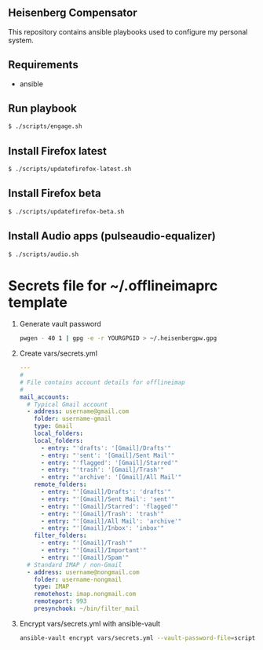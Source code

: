 Heisenberg Compensator
----------------------

This repository contains ansible playbooks used to configure my personal system.

## Requirements

* ansible

## Run playbook

```bash
$ ./scripts/engage.sh
```

## Install Firefox latest
```bash
$ ./scripts/updatefirefox-latest.sh
```

## Install Firefox beta
```bash
$ ./scripts/updatefirefox-beta.sh
```

## Install Audio apps (pulseaudio-equalizer)
```bash
$ ./scripts/audio.sh
```
# Secrets file for ~/.offlineimaprc template

1. Generate vault password
   ```bash
   pwgen - 40 1 | gpg -e -r YOURGPGID > ~/.heisenbergpw.gpg
   ```
2. Create vars/secrets.yml

   ```yaml
   ---
   #
   # File contains account details for offlineimap
   #
   mail_accounts:
     # Typical Gmail account
     - address: username@gmail.com
       folder: username-gmail
       type: Gmail
       local_folders:
       local_folders:
         - entry: "'drafts': '[Gmail]/Drafts'"
         - entry: "'sent': '[Gmail]/Sent Mail'"
         - entry: "'flagged': '[Gmail]/Starred'"
         - entry: "'trash': '[Gmail]/Trash'"
         - entry: "'archive': '[Gmail]/All Mail'"
       remote_folders:
         - entry: "'[Gmail]/Drafts': 'drafts'"
         - entry: "'[Gmail]/Sent Mail': 'sent'"
         - entry: "'[Gmail]/Starred': 'flagged'"
         - entry: "'[Gmail]/Trash': 'trash'"
         - entry: "'[Gmail]/All Mail': 'archive'"
         - entry: "'[Gmail]/Inbox': 'inbox'"
       filter_folders:
         - entry: "'[Gmail]/Trash'"
         - entry: "'[Gmail]/Important'"
         - entry: "'[Gmail]/Spam'"
     # Standard IMAP / non-Gmail
     - address: username@nongmail.com
       folder: username-nongmail
       type: IMAP
       remotehost: imap.nongmail.com
       remoteport: 993
       presynchook: ~/bin/filter_mail
   ```
3. Encrypt vars/secrets.yml with ansible-vault
   
   ```bash
   ansible-vault encrypt vars/secrets.yml --vault-password-file=scripts/vaultpass
   ```
